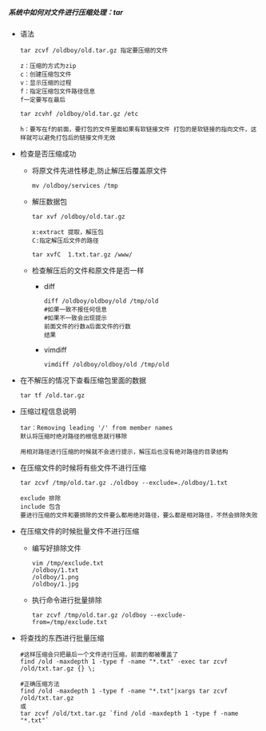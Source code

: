 ##### 系统中如何对文件进行压缩处理：tar

- 语法

  ```
  tar zcvf /oldboy/old.tar.gz 指定要压缩的文件
  
  z：压缩的方式为zip
  c：创建压缩包文件
  v：显示压缩的过程
  f：指定压缩包文件路径信息
  f一定要写在最后
  
  tar zcvhf /oldboy/old.tar.gz /etc
  
  h：要写在f的前面，要打包的文件里面如果有软链接文件 打包的是软链接的指向文件，这样就可以避免打包后的链接文件无效
  ```

- 检查是否压缩成功

  - 将原文件先进性移走,防止解压后覆盖原文件

    ```
    mv /oldboy/services /tmp
    ```

  - 解压数据包

    ```
    tar xvf /oldboy/old.tar.gz
    
    x:extract 提取，解压包
    C:指定解压后文件的路径
    
    tar xvfC  1.txt.tar.gz /www/
    ```

  - 检查解压后的文件和原文件是否一样

    - diff

      ```
      diff /oldboy/oldboy/old /tmp/old
      #如果一致不报任何信息
      #如果不一致会出现提示
      前面文件的行数a后面文件的行数
      结果
      ```

    - vimdiff

      ```
      vimdiff /oldboy/oldboy/old /tmp/old
      ```

- 在不解压的情况下查看压缩包里面的数据

  ```
  tar tf /old.tar.gz
  ```

- 压缩过程信息说明

  ```
  tar：Removing leading '/' from member names
  默认将压缩时绝对路径的根信息就行移除
  
  用相对路径进行压缩的时候就不会进行提示，解压后也没有绝对路径的目录结构 
  ```

- 在压缩文件的时候将有些文件不进行压缩

  ```
  tar zcvf /tmp/old.tar.gz ./oldboy --exclude=./oldboy/1.txt
  
  exclude 排除
  include 包含
  要进行压缩的文件和要排除的文件要么都用绝对路径，要么都是相对路径，不然会排除失败
  ```

- 在压缩文件的时候批量文件不进行压缩

  - 编写好排除文件

    ```
    vim /tmp/exclude.txt
    /oldboy/1.txt
    /oldboy/1.png
    /oldboy/1.jpg
    ```

  - 执行命令进行批量排除

    ```
    tar zcvf /tmp/old.tar.gz /oldboy --exclude-from=/tmp/exclude.txt
    ```

- 将查找的东西进行批量压缩

  ```
  #这样压缩会只把最后一个文件进行压缩，前面的都被覆盖了
  find /old -maxdepth 1 -type f -name "*.txt" -exec tar zcvf /old/txt.tar.gz {} \;
  
  #正确压缩方法
  find /old -maxdepth 1 -type f -name "*.txt"|xargs tar zcvf /old/txt.tar.gz
  或
  tar zcvf /old/txt.tar.gz `find /old -maxdepth 1 -type f -name "*.txt"`
  
  ```